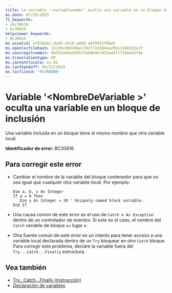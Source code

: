 ```yaml
---
title: La variable '<variablename>' oculta una variable en un bloque de inclusión
ms.date: 07/20/2015
f1_keywords:
- vbc30616
- bc30616
helpviewer_keywords:
- BC30616
ms.assetid: e7658ebc-da45-451b-a409-a0f8915f0beb
ms.openlocfilehash: 15c35cbb829bec782771b584ea25b111b81b5e1f
ms.sourcegitcommit: 9b552addadfb57fab0b9e7852ed4f1f1b8a42f8e
ms.translationtype: HT
ms.contentlocale: es-ES
ms.lasthandoff: 04/23/2019
ms.locfileid: "61766896"
---
```

# <a name="variable-variablename-hides-a-variable-in-an-enclosing-block"></a>Variable '\<NombreDeVariable >' oculta una variable en un bloque de inclusión
Una variable incluida en un bloque tiene el mismo nombre que otra variable local.  
  
 **Identificador de error:** BC30616  
  
## <a name="to-correct-this-error"></a>Para corregir este error  
  
- Cambiar el nombre de la variable del bloque contenedor para que no sea igual que cualquier otra variable local. Por ejemplo:  
  
    ```  
    Dim a, b, x As Integer  
    If a = b Then  
       Dim y As Integer = 20 ' Uniquely named block variable.  
    End If  
    ```  
  
- Una causa común de este error es el uso de `Catch e As Exception` dentro de un controlador de eventos. Si este es el caso, el nombre del `Catch` variable de bloque `ex` lugar `e`.  
  
- Otra fuente común de este error es un intento para tener acceso a una variable local declarada dentro de un `Try` bloquear en otro `Catch` bloque. Para corregir este problema, declare la variable fuera del `Try...Catch...Finally` estructura.  
  
## <a name="see-also"></a>Vea también

- [Try...Catch...Finally (instrucción)](../../../visual-basic/language-reference/statements/try-catch-finally-statement.md)
- [Declaración de variables](../../../visual-basic/programming-guide/language-features/variables/variable-declaration.md)
